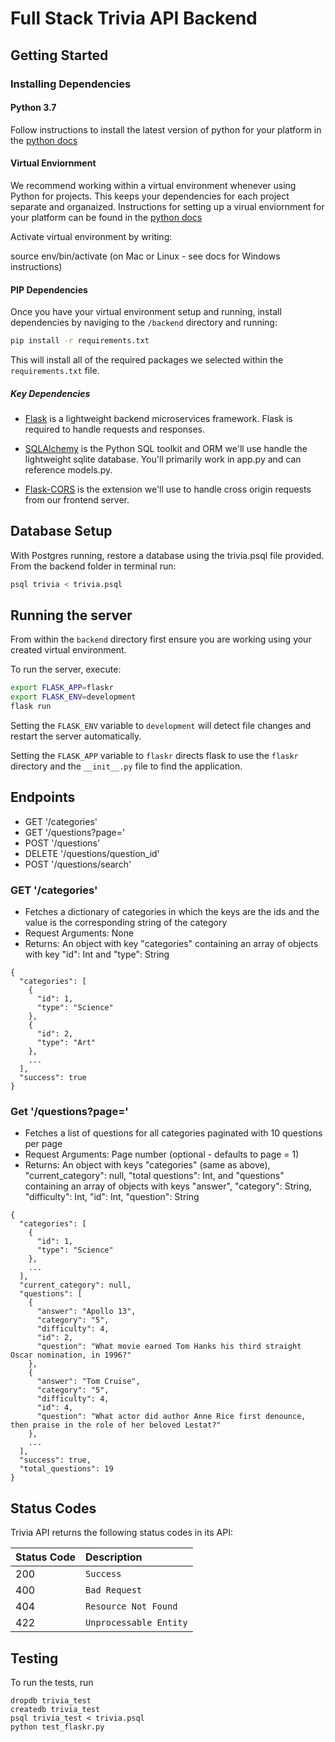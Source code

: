 # Full Stack Trivia API Backend

## Getting Started

### Installing Dependencies

#### Python 3.7

Follow instructions to install the latest version of python for your platform in the [python docs](https://docs.python.org/3/using/unix.html#getting-and-installing-the-latest-version-of-python)

#### Virtual Enviornment

We recommend working within a virtual environment whenever using Python for projects. This keeps your dependencies for each project separate and organaized. Instructions for setting up a virual enviornment for your platform can be found in the [python docs](https://packaging.python.org/guides/installing-using-pip-and-virtual-environments/)

Activate  virtual environment by writing:

source env/bin/activate (on Mac or Linux - see docs for Windows instructions)

#### PIP Dependencies

Once you have your virtual environment setup and running, install dependencies by naviging to the `/backend` directory and running:

```bash
pip install -r requirements.txt
```

This will install all of the required packages we selected within the `requirements.txt` file.

##### Key Dependencies

- [Flask](http://flask.pocoo.org/)  is a lightweight backend microservices framework. Flask is required to handle requests and responses.

- [SQLAlchemy](https://www.sqlalchemy.org/) is the Python SQL toolkit and ORM we'll use handle the lightweight sqlite database. You'll primarily work in app.py and can reference models.py. 

- [Flask-CORS](https://flask-cors.readthedocs.io/en/latest/#) is the extension we'll use to handle cross origin requests from our frontend server. 

## Database Setup
With Postgres running, restore a database using the trivia.psql file provided. From the backend folder in terminal run:
```bash
psql trivia < trivia.psql
```

## Running the server

From within the `backend` directory first ensure you are working using your created virtual environment.

To run the server, execute:

```bash
export FLASK_APP=flaskr
export FLASK_ENV=development
flask run
```

Setting the `FLASK_ENV` variable to `development` will detect file changes and restart the server automatically.

Setting the `FLASK_APP` variable to `flaskr` directs flask to use the `flaskr` directory and the `__init__.py` file to find the application. 

## Endpoints
* GET '/categories'
* GET '/questions?page='
* POST '/questions'
* DELETE '/questions/question_id'
* POST '/questions/search'


### GET '/categories'
- Fetches a dictionary of categories in which the keys are the ids and the value is the corresponding string of the category
- Request Arguments: None
- Returns: An object with key "categories" containing an array of objects with key "id": Int and "type": String 
```
{
  "categories": [
    {
      "id": 1, 
      "type": "Science"
    }, 
    {
      "id": 2, 
      "type": "Art"
    }, 
    ...
  ], 
  "success": true
}
```

### Get '/questions?page='
- Fetches a list of questions for all categories paginated with 10 questions per page
- Request Arguments: Page number (optional - defaults to page = 1)
- Returns: An object with keys "categories" (same as above), "current_category": null, "total questions": Int, and "questions" containing an array of objects with keys "answer", "category": String, "difficulty": Int, "id": Int, "question": String
```
{
  "categories": [
    {
      "id": 1, 
      "type": "Science"
    }, 
    ...
  ], 
  "current_category": null, 
  "questions": [
    {
      "answer": "Apollo 13", 
      "category": "5", 
      "difficulty": 4, 
      "id": 2, 
      "question": "What movie earned Tom Hanks his third straight Oscar nomination, in 1996?"
    }, 
    {
      "answer": "Tom Cruise", 
      "category": "5", 
      "difficulty": 4, 
      "id": 4, 
      "question": "What actor did author Anne Rice first denounce, then praise in the role of her beloved Lestat?"
    }, 
    ...
  ], 
  "success": true, 
  "total_questions": 19
}
```


## Status Codes

Trivia API returns the following status codes in its API:

| Status Code | Description |
| :--- | :--- |
| 200 | `Success` |
| 400 | `Bad Request` |
| 404 | `Resource Not Found` |
| 422 | `Unprocessable Entity` |

## Testing
To run the tests, run
```
dropdb trivia_test
createdb trivia_test
psql trivia_test < trivia.psql
python test_flaskr.py
```